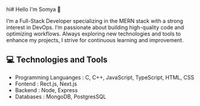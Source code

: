 hi# Hello I'm Somya 👋

I’m a Full-Stack Developer specializing in the MERN stack with a strong interest in DevOps. I’m passionate about building high-quality code and optimizing workflows. Always exploring new technologies and tools to enhance my projects, I strive for continuous learning and improvement.

## 💻 Technologies and Tools

 - Programming Languanges : C, C++, JavaScript, TypeScript, HTML, CSS
 - Fontend : Rect.js, Next.js
 - Backend : Node, Express
 - Databases : MongoDB, PostgresSQL
 

<!---
shalshcode08/shalshcode08 is a ✨ special ✨ repository because its `README.md` (this file) appears on your GitHub profile.
You can click the Preview link to take a look at your changes.
--->
